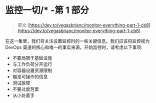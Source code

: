 # 监控一切/* -第 1 部分

> 原文:[https://dev.to/vegasbrianc/monitor-everything-part-1-cb8](https://dev.to/vegasbrianc/monitor-everything-part-1-cb8)

在这一集里，我们将关注设置监控时的一些关键信息。我们应该将监控视为 DevOps 渠道的核心和唯一的事实来源。开始监控时，请考虑以下事项:

*   不要局限于基础设施
*   与工作负荷分开运行
*   对容器设置资源限制
*   瞄准可操作的信息
*   测试故障
*   不要过度劳累
*   从小处着手